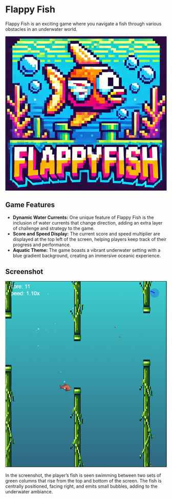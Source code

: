 # Flappy Fish

Flappy Fish is an exciting game where you navigate a fish through various obstacles in an underwater world.

![Flappy Fish Game Screenshot](assets/logo.jpg)

## Game Features

- **Dynamic Water Currents:** One unique feature of Flappy Fish is the inclusion of water currents that change direction, adding an extra layer of challenge and strategy to the game.
- **Score and Speed Display:** The current score and speed multiplier are displayed at the top left of the screen, helping players keep track of their progress and performance.
- **Aquatic Theme:** The game boasts a vibrant underwater setting with a blue gradient background, creating an immersive oceanic experience.

## Screenshot

![Flappy Fish Game Screenshot](assets/screenshot.png)

In the screenshot, the player’s fish is seen swimming between two sets of green columns that rise from the top and bottom of the screen. The fish is centrally positioned, facing right, and emits small bubbles, adding to the underwater ambiance.